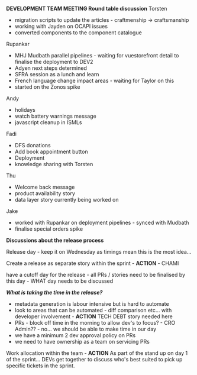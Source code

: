 **DEVELOPMENT TEAM MEETING
Round table discussion**
Torsten

- migration scripts to update the articles - craftmenship -> craftsmanship
- working with Jayden on OCAPI issues
- converted components to the component catalogue

Rupankar

- MHJ Mudbath parallel pipelines - waiting for vuestorefront detail to finalise the deployment to DEV2
- Adyen next steps determined
- SFRA session as a lunch and learn
- French language change impact areas - waiting for Taylor on this
- started on the Zonos spike

Andy

- holidays
- watch battery warnings message
- javascript cleanup in ISMLs

Fadi

- DFS donations
- Add book appointment button
- Deployment
- knowledge sharing with Torsten

Thu

- Welcome back message
- product availability story
- data layer story currently being worked on

Jake

- worked with Rupankar on deployment pipelines - synced with Mudbath
- finalise special orders spike

**Discussions about the release process**

Release day - keep it on Wednesday as timings mean this is the most idea...

Create a release as separate story within the sprint - **ACTION** \- CHAMI

have a cutoff day for the release - all PRs / stories need to be finalised by this day - WHAT day needs to be discussed

***What is taking the time in the release?***

- metadata generation is labour intensive but is hard to automate
- look to areas that can be automated - diff comparison etc... with developer involvement - **ACTION** TECH DEBT story needed here
- PRs - block off time in the morning to allow dev's to focus? - CRO Admin?? - no... we should be able to make time in our day
- we have a minimum 2 dev approval policy on PRs
- we need to have ownership as a team on servicing PRs

Work allocation within the team - **ACTION** As part of the stand up on day 1 of the sprint... DEVs get together to discuss who's best suited to pick up specific tickets in the sprint.